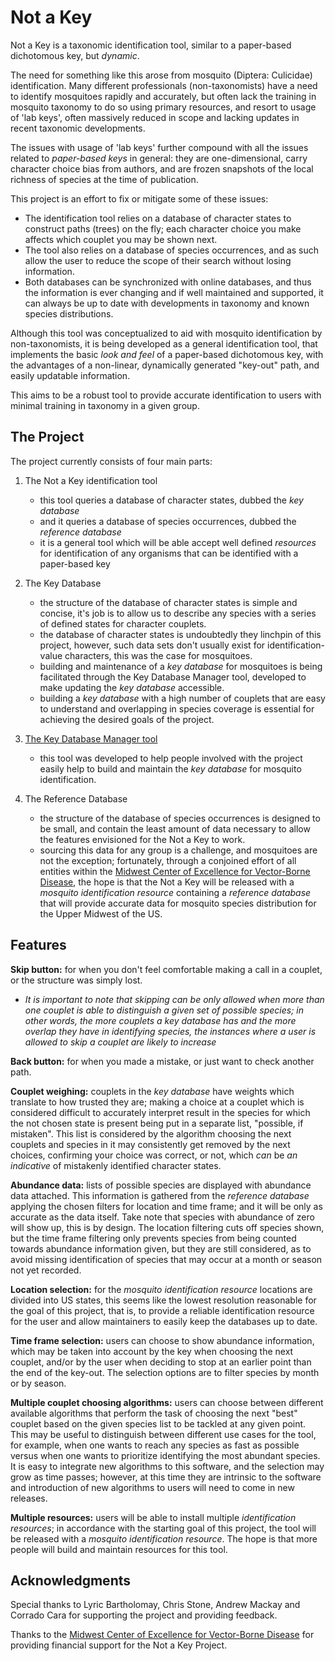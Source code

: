 # Not a Key

Not a Key is a taxonomic identification tool, similar to a paper-based dichotomous key, but *dynamic*.

The need for something like this arose from mosquito (Diptera: Culicidae) identification. Many different professionals (non-taxonomists) have a need to identify mosquitoes rapidly and accurately, but often lack the training in mosquito taxonomy to do so using primary resources, and resort to usage of 'lab keys', often massively reduced in scope and lacking updates in recent taxonomic developments.

The issues with usage of 'lab keys' further compound with all the issues related to *paper-based keys* in general: they are one-dimensional, carry character choice bias from authors, and are frozen snapshots of the local richness of species at the time of publication.

This project is an effort to fix or mitigate some of these issues:
* The identification tool relies on a database of character states to construct paths (trees) on the fly; each character choice you make affects which couplet you may be shown next.
* The tool also relies on a database of species occurrences, and as such allow the user to reduce the scope of their search without losing information.
* Both databases can be synchronized with online databases, and thus the information is ever changing and if well maintained and supported, it can always be up to date with developments in taxonomy and known species distributions.

Although this tool was conceptualized to aid with mosquito identification by non-taxonomists, it is being developed as a general identification tool, that implements the basic *look and feel* of a paper-based dichotomous key, with the advantages of a non-linear, dynamically generated "key-out" path, and easily updatable information.

This aims to be a robust tool to provide accurate identification to users with minimal training in taxonomy in a given group.

## The Project

The project currently consists of four main parts:

1. The Not a Key identification tool
   * this tool queries a database of character states, dubbed the *key database*
   * and it queries a database of species occurrences, dubbed the *reference database*
   * it is a general tool which will be able accept well defined *resources* for identification of any organisms that can be identified with a paper-based key

2. The Key Database
   * the structure of the database of character states is simple and concise, it's job is to allow us to describe any species with a series of defined states for character couplets.
   * the database of character states is undoubtedly they linchpin of this project, however, such data sets don't usually exist for identification-value characters, this was the case for mosquitoes.
   * building and maintenance of a *key database* for mosquitoes is being facilitated through the Key Database Manager tool, developed to make updating the *key database* accessible.
   * building a *key database* with a high number of couplets that are easy to understand and overlapping in species coverage is essential for achieving the desired goals of the project.

3. [The Key Database Manager tool](https://github.com/lily-mosquitoes/key_database_manager#key-database-manager)
   * this tool was developed to help people involved with the project easily help to build and maintain the *key database* for mosquito identification.

4. The Reference Database
   * the structure of the database of species occurrences is designed to be small, and contain the least amount of data necessary to allow the features envisioned for the Not a Key to work.
   * sourcing this data for any group is a challenge, and mosquitoes are not the exception; fortunately, through a conjoined effort of all entities within the [Midwest Center of Excellence for Vector-Borne Disease](http://mcevbd.wisc.edu/about), the hope is that the Not a Key will be released with a *mosquito identification resource* containing a *reference database* that will provide accurate data for mosquito species distribution for the Upper Midwest of the US.

## Features

**Skip button:** for when you don't feel comfortable making a call in a couplet, or the structure was simply lost.
* *It is important to note that skipping can be only allowed when more than one couplet is able to distinguish a given set of possible species; in other words, the more couplets a key database has and the more overlap they have in identifying species, the instances where a user is allowed to skip a couplet are likely to increase*

**Back button:** for when you made a mistake, or just want to check another path.

**Couplet weighing:** couplets in the *key database* have weights which translate to how trusted they are; making a choice at a couplet which is considered difficult to accurately interpret result in the species for which the not chosen state is present being put in a separate list, "possible, if mistaken". This list is considered by the algorithm choosing the next couplets and species in it may consistently get removed by the next choices, confirming your choice was correct, or not, which *can* be *an indicative* of mistakenly identified character states.

**Abundance data:** lists of possible species are displayed with abundance data attached. This information is gathered from the *reference database* applying the chosen filters for location and time frame; and it will be only as accurate as the data itself. Take note that species with abundance of zero will show up, this is by design. The location filtering cuts off species shown, but the time frame filtering only prevents species from being counted towards abundance information given, but they are still considered, as to avoid missing identification of species that may occur at a month or season not yet recorded.

**Location selection:** for the *mosquito identification resource* locations are divided into US states, this seems like the lowest resolution reasonable for the goal of this project, that is, to provide a reliable identification resource for the user and allow maintainers to easily keep the databases up to date.

**Time frame selection:** users can choose to show abundance information, which may be taken into account by the key when choosing the next couplet, and/or by the user when deciding to stop at an earlier point than the end of the key-out. The selection options are to filter species by month or by season.

**Multiple couplet choosing algorithms:** users can choose between different available algorithms that perform the task of choosing the next "best" couplet based on the given species list to be tackled at any given point. This may be useful to distinguish between different use cases for the tool, for example, when one wants to reach any species as fast as possible versus when one wants to prioritize identifying the most abundant species. It is easy to integrate new algorithms to this software, and the selection may grow as time passes; however, at this time they are intrinsic to the software and introduction of new algorithms to users will need to come in new releases.

**Multiple resources:** users will be able to install multiple *identification resources*; in accordance with the starting goal of this project, the tool will be released with a *mosquito identification resource*. The hope is that more people will build and maintain resources for this tool.

## Acknowledgments

Special thanks to Lyric Bartholomay, Chris Stone, Andrew Mackay and Corrado Cara for supporting the project and providing feedback.

Thanks to the [Midwest Center of Excellence for Vector-Borne Disease](http://mcevbd.wisc.edu/about) for providing financial support for the Not a Key Project.
